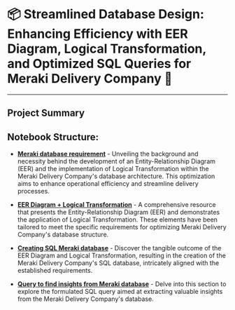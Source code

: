 # 📦 Streamlined Database Design: Enhancing Efficiency with EER Diagram, Logical Transformation, and Optimized SQL Queries for Meraki Delivery Company 🚚
---
## Project Summary

## Notebook Structure: 
- [**Meraki database requirement**](https://github.com/jasminehuynh11/Database-Design-SQL-Queries-for-Meraki-Delivery-Company/blob/main/Meraki%20database%20requirement.pdf) - Unveiling the background and necessity behind the development of an Entity-Relationship Diagram (EER) and the implementation of Logical Transformation within the Meraki Delivery Company's database architecture. This optimization aims to enhance operational efficiency and streamline delivery processes.

- [**EER Diagram + Logical Transformation**](https://github.com/jasminehuynh11/Database-Design-SQL-Queries-for-Meraki-Delivery-Company/blob/main/EER%20Diagram%20%2B%20Logical%20Transformation.pdf) - A comprehensive resource that presents the Entity-Relationship Diagram (EER) and demonstrates the application of Logical Transformation. These elements have been tailored to meet the specific requirements for optimizing Meraki Delivery Company's database structure.

- [**Creating SQL Meraki database**](https://github.com/jasminehuynh11/Database-Design-SQL-Queries-for-Meraki-Delivery-Company/blob/main/meraki_database.sql) - Discover the tangible outcome of the EER Diagram and Logical Transformation, resulting in the creation of the Meraki Delivery Company's SQL database, intricately aligned with the established requirements.
  
- [**Query to find insights from Meraki database**](https://github.com/jasminehuynh11/Database-Design-SQL-Queries-for-Meraki-Delivery-Company/blob/main/Query%20to%20find%20insights%20from%20database.sql) - Delve into this section to explore the formulated SQL query aimed at extracting valuable insights from the Meraki Delivery Company's database. 
